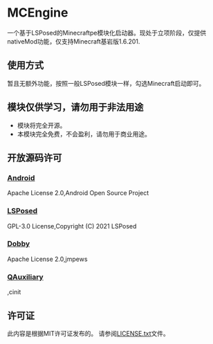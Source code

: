 # MCEngine
一个基于LSPosed的Minecraftpe模块化启动器。现处于立项阶段，仅提供nativeMod功能，仅支持Minecraft基岩版1.6.201.
## 使用方式
暂且无额外功能，按照一般LSPosed模块一样，勾选Minecraft启动即可。
## 模块仅供学习，请勿用于非法用途
- 模块将完全开源。
- 本模块完全免费，不会盈利，请勿用于商业用途。
## 开放源码许可
### [Android](https://source.android.google.cn/license?hl=zh-cn)
Apache License 2.0,Android Open Source Project
### [LSPosed](https://github.com/LSPosed/LSPosed)
GPL-3.0 License,Copyright (C) 2021 LSPosed
### [Dobby](https://github.com/jmpews/Dobby)
Apache License 2.0,jmpews
### [QAuxiliary](https://github.com/cinit/QAuxiliary)
,cinit
## 许可证
此内容是根据MIT许可证发布的。
请参阅[LICENSE.txt](LICENSE.txt)文件。